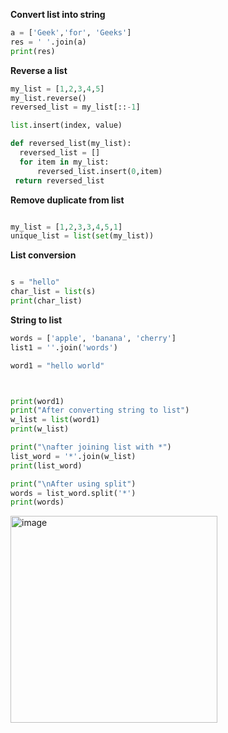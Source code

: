 **Convert list into string**

```python
a = ['Geek','for', 'Geeks']
res = ' '.join(a)
print(res)
```

**Reverse a list**

```python
my_list = [1,2,3,4,5]
my_list.reverse()
reversed_list = my_list[::-1]

list.insert(index, value)

def reversed_list(my_list):
  reversed_list = []
  for item in my_list:
      reversed_list.insert(0,item)
 return reversed_list
```
**Remove duplicate from list**

```python

my_list = [1,2,3,3,4,5,1]
unique_list = list(set(my_list))
```

**List conversion**

```python

s = "hello"
char_list = list(s)
print(char_list)
```

**String to list**

```python
words = ['apple', 'banana', 'cherry']
list1 = ''.join('words')
```
```python
word1 = "hello world"



print(word1)
print("After converting string to list")
w_list = list(word1)
print(w_list)

print("\nafter joining list with *")
list_word = '*'.join(w_list)
print(list_word)

print("\nAfter using split")
words = list_word.split('*')
print(words)
```
<img width="331" alt="image" src="https://github.com/user-attachments/assets/bca1d714-c805-4b86-90b2-0658d2a523db" />




